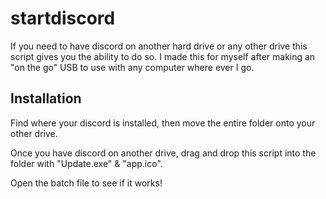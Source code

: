 # startdiscord
If you need to have discord on another hard drive or any other drive this script gives you the ability to do so. I made this for myself after making an "on the go" USB to use with any computer where ever I go. 

## Installation
Find where your discord is installed, then move the entire folder onto your other drive.

Once you have discord on another drive, drag and drop this script into the folder with "Update.exe" & "app.ico".

Open the batch file to see if it works!
